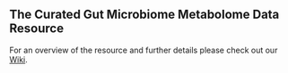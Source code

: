 ## The Curated Gut Microbiome Metabolome Data Resource

For an overview of the resource and further details please check out our [Wiki](https://github.com/borenstein-lab/microbiome-metabolome-curated-data/wiki).
